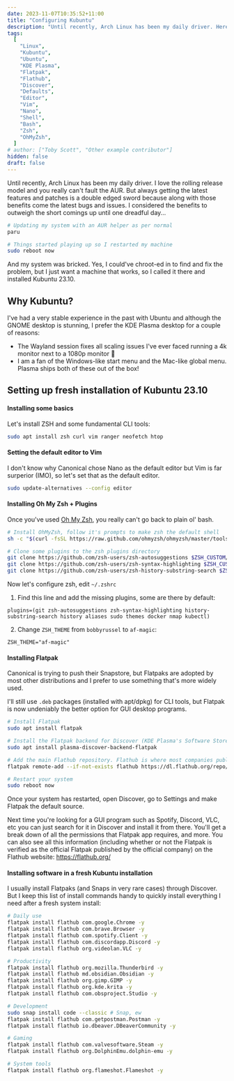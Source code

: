 ```yaml
---
date: 2023-11-07T10:35:52+11:00
title: "Configuring Kubuntu"
description: "Until recently, Arch Linux has been my daily driver. Here's how I configure my new Kubuntu installation."
tags:
  [
    "Linux",
    "Kubuntu",
    "Ubuntu",
    "KDE Plasma",
    "Flatpak",
    "Flathub",
    "Discover",
    "Defaults",
    "Editor",
    "Vim",
    "Nano",
    "Shell",
    "Bash",
    "Zsh",
    "OhMyZsh",
  ]
# author: ["Toby Scott", "Other example contributor"]
hidden: false
draft: false
---
```


Until recently, Arch Linux has been my daily driver. I love the rolling release model and you really can't fault the AUR. But always getting the latest features and patches is a double edged sword because along with those benefits come the latest bugs and issues. I considered the benefits to outweigh the short comings up until one dreadful day...

```bash
# Updating my system with an AUR helper as per normal
paru

# Things started playing up so I restarted my machine
sudo reboot now
```

And my system was bricked. Yes, I could've chroot-ed in to find and fix the problem, but I just want a machine that works, so I called it there and installed Kubuntu 23.10.

## Why Kubuntu?

I've had a very stable experience in the past with Ubuntu and although the GNOME desktop is stunning, I prefer the KDE Plasma desktop for a couple of reasons:

- The Wayland session fixes all scaling issues I've ever faced running a 4k monitor next to a 1080p monitor 🎉
- I am a fan of the Windows-like start menu and the Mac-like global menu. Plasma ships both of these out of the box!

## Setting up fresh installation of Kubuntu 23.10

#### Installing some basics

Let's install ZSH and some fundamental CLI tools:

```bash
sudo apt install zsh curl vim ranger neofetch htop
```

#### Setting the default editor to Vim

I don't know why Canonical chose Nano as the default editor but Vim is far surperior (IMO), so let's set that as the default editor.

```bash
sudo update-alternatives --config editor
```

#### Installing Oh My Zsh + Plugins

Once you've used [Oh My Zsh](https://github.com/ohmyzsh/ohmyzsh), you really can't go back to plain ol' bash.

```bash
# Install OhMyZsh, follow it's prompts to make zsh the default shell
sh -c "$(curl -fsSL https://raw.github.com/ohmyzsh/ohmyzsh/master/tools/install.sh)"

# Clone some plugins to the zsh plugins directory
git clone https://github.com/zsh-users/zsh-autosuggestions $ZSH_CUSTOM/plugins/zsh-autosuggestions
git clone https://github.com/zsh-users/zsh-syntax-highlighting $ZSH_CUSTOM/plugins/zsh-syntax-highlighting
git clone https://github.com/zsh-users/zsh-history-substring-search $ZSH_CUSTOM/plugins/zsh-history-substring-search
```

Now let's configure zsh, edit `~/.zshrc`

1. Find this line and add the missing plugins, some are there by default:

```
plugins=(git zsh-autosuggestions zsh-syntax-highlighting history-substring-search history aliases sudo themes docker nmap kubectl)
```

2. Change `ZSH_THEME` from `bobbyrussel` to `af-magic`:

```env
ZSH_THEME="af-magic"
```

#### Installing Flatpak

Canonical is trying to push their Snapstore, but Flatpaks are adopted by most other distributions and I prefer to use something that's more widely used.

I'll still use `.deb` packages (installed with apt/dpkg) for CLI tools, but Flatpak is now undeniably the better option for GUI desktop programs.

```bash
# Install Flatpak
sudo apt install flatpak

# Install the Flatpak backend for Discover (KDE Plasma's Software Store)
sudo apt install plasma-discover-backend-flatpak

# Add the main Flathub repository. Flathub is where most companies publish their official Flatpak releases (Discord, for one example)
flatpak remote-add --if-not-exists flathub https://dl.flathub.org/repo/flathub.flatpakrepo

# Restart your system
sudo reboot now
```

Once your system has restarted, open Discover, go to Settings and make Flatpak the default source.

Next time you're looking for a GUI program such as Spotify, Discord, VLC, etc you can just search for it in Discover and install it from there. You'll get a break down of all the permissions that Flatpak app requires, and more. You can also see all this information (including whether or not the Flatpak is verified as the official Flatpak published by the official company) on the Flathub website: https://flathub.org/

#### Installing software in a fresh Kubuntu installation

I usually install Flatpaks (and Snaps in very rare cases) through Discover. But I keep this list of install commands handy to quickly install everything I need after a fresh system install:

```bash
# Daily use
flatpak install flathub com.google.Chrome -y
flatpak install flathub com.brave.Browser -y
flatpak install flathub com.spotify.Client -y
flatpak install flathub com.discordapp.Discord -y
flatpak install flathub org.videolan.VLC -y

# Productivity
flatpak install flathub org.mozilla.Thunderbird -y
flatpak install flathub md.obsidian.Obsidian -y
flatpak install flathub org.gimp.GIMP -y
flatpak install flathub org.kde.krita -y
flatpak install flathub com.obsproject.Studio -y

# Development
sudo snap install code --classic # Snap, ew
flatpak install flathub com.getpostman.Postman -y
flatpak install flathub io.dbeaver.DBeaverCommunity -y

# Gaming
flatpak install flathub com.valvesoftware.Steam -y
flatpak install flathub org.DolphinEmu.dolphin-emu -y

# System tools
flatpak install flathub org.flameshot.Flameshot -y

```
